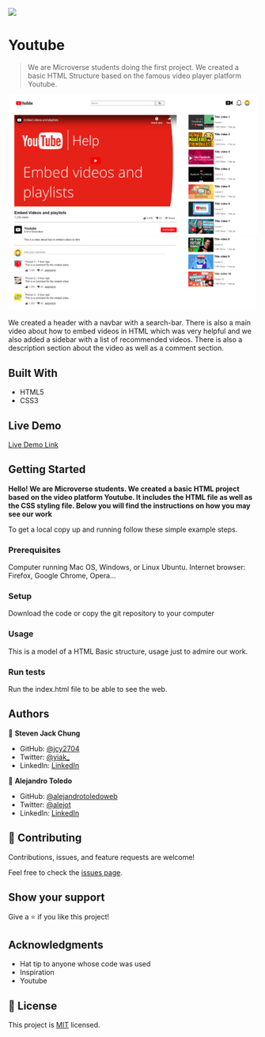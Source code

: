 ![](https://img.shields.io/badge/Microverse-blueviolet)

# Youtube

> We are Microverse students doing the first project. We created a basic HTML Structure based on the famous video player platform Youtube.

![screenshot](./Screenshot.png)
![screenshot](./Screenshot2.png)

We created a header with a navbar with a search-bar. There is also a main video about how to embed videos in HTML which was very helpful and we also added a sidebar with a list of recommended videos. There is also a description section about the video as well as a comment section.

## Built With

- HTML5
- CSS3

## Live Demo

[Live Demo Link](https://rawcdn.githack.com/jcy2704/Youtube-HTML/44b44db259d4b524fdbd06ffdbb3050c467731ed/index.html)

## Getting Started

**Hello! We are Microverse students. We created a basic HTML project based on the video platform Youtube. It includes the HTML file as well as the CSS styling file. Below you will find the instructions on how you may see our work**


To get a local copy up and running follow these simple example steps.

### Prerequisites
Computer running Mac OS, Windows, or Linux Ubuntu.
Internet browser: Firefox, Google Chrome, Opera...

### Setup
Download the code or copy the git repository to your computer

### Usage
This is a model of a HTML Basic structure, usage just to admire our work.

### Run tests
Run the index.html file to be able to see the web.




## Authors

👤 **Steven Jack Chung**

- GitHub: [@jcy2704](https://github.com/jcy2704)
- Twitter: [@yiak_](https://twitter.com/yiak_)
- LinkedIn: [LinkedIn](https://www.linkedin.com/in/stevenjchung)

👤 **Alejandro Toledo**

- GitHub: [@alejandrotoledoweb](https://github.com/alejandrotoledoweb)
- Twitter: [@alejot](https://twitter.com/alejot)
- LinkedIn: [LinkedIn](https://www.linkedin.com/in/alejandro-toledo/)

## 🤝 Contributing

Contributions, issues, and feature requests are welcome!

Feel free to check the [issues page](issues/).

## Show your support

Give a ⭐️ if you like this project!

## Acknowledgments

- Hat tip to anyone whose code was used
- Inspiration
- Youtube

## 📝 License

This project is [MIT](lic.url) licensed.
